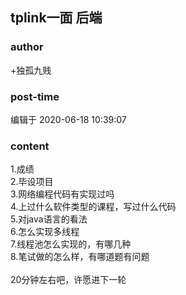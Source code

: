 ## tplink一面  后端
### author 
+独孤九贱
### post-time 

编辑于  2020-06-18 10:39:07
### content 
<div class="post-topic-des nc-post-content">
 1.成绩
 <br/>
 2.毕设项目
 <br/>
 3.网络编程代码有实现过吗
 <br/>
 4.上过什么软件类型的课程，写过什么代码
 <br/>
 5.对java语言的看法
 <br/>
 6.怎么实现多线程
 <br/>
 7.线程池怎么实现的，有哪几种
 <br/>
 8.笔试做的怎么样，有哪道题有问题
 <br/>
 <br/>
 20分钟左右吧，许愿进下一轮
</div>
